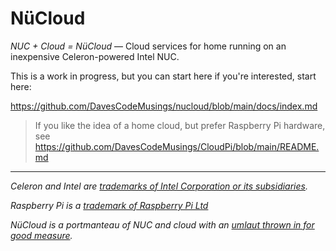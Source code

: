 # N&uuml;Cloud
_NUC + Cloud = N&uuml;Cloud_ &mdash; Cloud services for home running on an inexpensive Celeron-powered Intel NUC.

This is a work in progress, but you can start here if you're interested, start here:

https://github.com/DavesCodeMusings/nucloud/blob/main/docs/index.md

>If you like the idea of a home cloud, but prefer Raspberry Pi hardware, see https://github.com/DavesCodeMusings/CloudPi/blob/main/README.md

___

_Celeron and Intel are [trademarks of Intel Corporation or its subsidiaries](https://www.intel.com/content/www/us/en/legal/trademarks.html)._

_Raspberry Pi is a [trademark of Raspberry Pi Ltd](https://www.raspberrypi.com/trademark-rules/)_

_N&uuml;Cloud is a portmanteau of NUC and cloud with an [umlaut thrown in for good measure](https://en.wikipedia.org/wiki/Metal_umlaut)._

